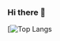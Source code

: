### Hi there 👋

[![Top Langs](https://github-readme-stats-i270cdk5i-florianbussmann.vercel.app/api/top-langs/?username=DaGnYMilleR&langs_count=8&custom_title=Most%20Used%20Languages%20including%20forks&layout=compact&theme=material-palenight&include_forks=true&exclude_repo=EWU-CSCD,customized-unix-terminal,github-readme-stats)
